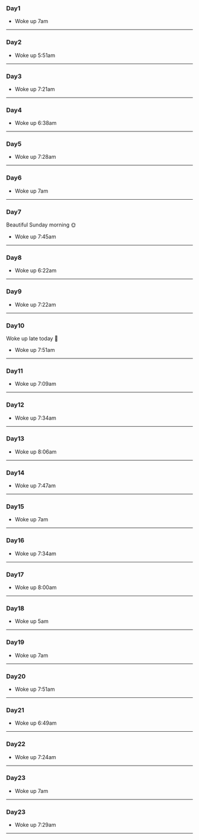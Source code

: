 ### Day1
- Woke up 7am
---
### Day2
- Woke up 5:51am
---

### Day3
- Woke up 7:21am
---

### Day4
- Woke up 6:38am
---

### Day5
- Woke up 7:28am
---

### Day6
- Woke up 7am
---

### Day7
Beautiful Sunday morning 🌞
- Woke up 7:45am
---

### Day8
- Woke up 6:22am
---

### Day9
- Woke up 7:22am
---

### Day10
Woke up late today 😤
- Woke up 7:51am
---

### Day11
- Woke up 7:09am
---

### Day12
- Woke up 7:34am
---

### Day13
- Woke up 8:06am
---

### Day14
- Woke up 7:47am
---

### Day15
- Woke up 7am
---

### Day16
- Woke up 7:34am
---

### Day17
- Woke up 8:00am
---

### Day18
- Woke up 5am
---

### Day19
- Woke up 7am
---

### Day20
- Woke up 7:51am
---

### Day21
- Woke up 6:49am
---

### Day22
- Woke up 7:24am
---

### Day23
- Woke up 7am
---

### Day23
- Woke up 7:29am
---
